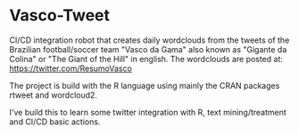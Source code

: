 # Vasco-Tweet

CI/CD integration robot that creates daily wordclouds from the tweets of the Brazilian football/soccer team "Vasco da Gama" also 
known as "Gigante da Colina" or "The Giant of the Hill" in english. The wordclouds are posted at: https://twitter.com/ResumoVasco

The project is build with the R language using mainly the CRAN packages rtweet and wordcloud2.

I've build this to learn some twitter integration with R, text mining/treatment and CI/CD basic actions.



